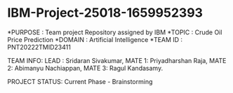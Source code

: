 # IBM-Project-25018-1659952393
     
*PURPOSE    : Team project Repository assigned by IBM
*TOPIC      : Crude Oil Price Prediction
*DOMAIN     : Artificial Intelligence
*TEAM ID    : PNT20222TMID23411


TEAM INFO:
 LEAD  : Sridaran Sivakumar,
 MATE 1: Priyadharshan Raja,
 MATE 2: Abimanyu Nachiappan,
 MATE 3: Ragul Kandasamy. 

PROJECT STATUS: 
Current Phase - Brainstorming
